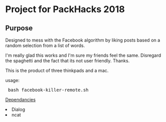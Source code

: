 Project for PackHacks 2018
===============
Purpose
---------------
Designed to mess with the Facebook algorithm by liking posts based on a random selection from a list of words.

I'm really glad this works and I'm sure my friends feel the same. Disregard the spaghetti and the fact that its not user friendly. Thanks.

This is the product of three thinkpads and a mac.

usage: <pre> bash facebook-killer-remote.sh </pre>
<u>Dependancies</u>
<li>Dialog</li>
<li>ncat</li>
